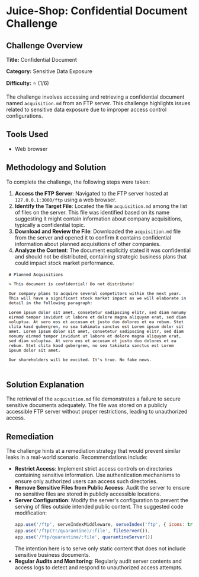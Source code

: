 # Juice-Shop: Confidential Document Challenge

## Challenge Overview

**Title:** Confidential Document

**Category:** Sensitive Data Exposure

**Difficulty:** ⭐ (1/6)

The challenge involves accessing and retrieving a confidential document named `acquisition.md` from an FTP server. This challenge highlights issues related to sensitive data exposure due to improper access control configurations.

## Tools Used

- Web browser

## Methodology and Solution

To complete the challenge, the following steps were taken:

1. **Access the FTP Server**: Navigated to the FTP server hosted at `127.0.0.1:3000/ftp` using a web browser.
2. **Identify the Target File**: Located the file `acquisition.md` among the list of files on the server. This file was identified based on its name suggesting it might contain information about company acquisitions, typically a confidential topic.
3. **Download and Review the File**: Downloaded the `acquisition.md` file from the server and opened it to confirm it contains confidential information about planned acquisitions of other companies.
4. **Analyze the Content**: The document explicitly stated it was confidential and should not be distributed, containing strategic business plans that could impact stock market performance.

![confidential](../assets/difficulty1/confidential_document.png)

## Solution Explanation

The retrieval of the `acquisition.md` file demonstrates a failure to secure sensitive documents adequately. The file was stored on a publicly accessible FTP server without proper restrictions, leading to unauthorized access.

## Remediation

The challenge hints at a remediation strategy that would prevent similar leaks in a real-world scenario. Recommendations include:

- **Restrict Access**: Implement strict access controls on directories containing sensitive information. Use authentication mechanisms to ensure only authorized users can access such directories.
- **Remove Sensitive Files from Public Access**: Audit the server to ensure no sensitive files are stored in publicly accessible locations.
- **Server Configuration**: Modify the server's configuration to prevent the serving of files outside intended public content. The suggested code modification:
  ```javascript
  app.use('/ftp', serveIndexMiddleware, serveIndex('ftp', { icons: true })),
  app.use('/ftp(?!/quarantine)/:file', fileServer()),
  app.use('/ftp/quarantine/:file', quarantineServer())
  ```
  The intention here is to serve only static content that does not include sensitive business documents.
- **Regular Audits and Monitoring**: Regularly audit server contents and access logs to detect and respond to unauthorized access attempts.

